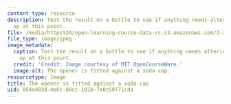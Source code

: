 ```yaml
---
content_type: resource
description: Test the result on a bottle to see if anything needs altering or neatening
  up at this point.
file: /media/https%3A/open-learning-course-data-rc.s3.amazonaws.com/3-a04-modern-blacksmithing-and-physical-metallurgy-fall-2008/054a403d4e6c80cc191b7a0c50771cda_070.jpg
file_type: image/jpeg
image_metadata:
  caption: Test the result on a bottle to see if anything needs altering or neatening
    up at this point.
  credit: 'Credit: Image courtesy of MIT OpenCourseWare.'
  image-alt: The opener is fitted against a soda cap.
resourcetype: Image
title: The opener is fitted against a soda cap
uid: 054a403d-4e6c-80cc-191b-7a0c50771cda
---
```

